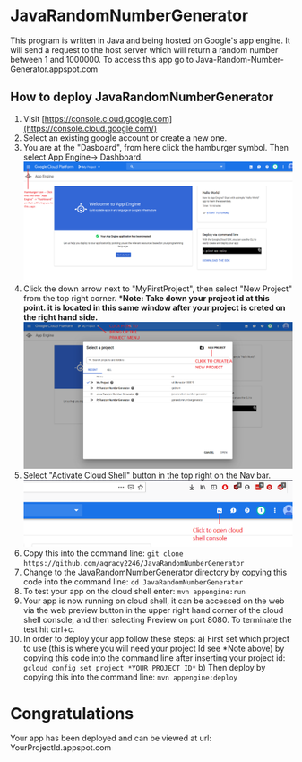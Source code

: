 
# JavaRandomNumberGenerator

This program is written in Java and being hosted on Google's app engine. It will send a request to the host server which will return a random number between 1 and 1000000. To access this app go to Java-Random-Number-Generator.appspot.com

## How to deploy JavaRandomNumberGenerator

1. Visit [https://console.cloud.google.com](https://console.cloud.google.com/)
2. Select an existing google account or create a new one.
3. You are at the "Dasboard", from here click the hamburger symbol. Then select App Engine-> Dashboard.
![](doc/1_AppEngine_DashBoard_Start.png)
4. Click the down arrow next to "MyFirstProject", then select "New Project" from the top right corner. ***Note: Take down your project id at this point. it is located in this same window after your project is creted on the right hand side.**
![](doc/2_CreateProjectMenu.png)
5. Select "Activate Cloud Shell" button in the top right on the Nav bar.
![](doc/4_OpenCloudShell.png)
6. Copy this into the command line: 
    `git clone https://github.com/agracy2246/JavaRandomNumberGenerator` 
7. Change to the JavaRandomNumberGenerator directory by copying this code into the command line: `cd JavaRandomNumberGenerator`
8. To test your app on the cloud shell enter: `mvn appengine:run`
9. Your app is now running on cloud shell, it can be accessed on the web via the web preview button in the upper right hand corner of the cloud shell console, and then selecting Preview on port 8080. To terminate  the test hit ctrl+c.
10. In order to deploy your app follow these steps:
	   a) First set which project to use (this is where you will need your project Id see *Note above) by copying this code into the command line after inserting your project id: `gcloud config set project *YOUR PROJECT ID*`
	   b) Then deploy by copying this into the command line: `mvn appengine:deploy`
# Congratulations
Your app has been deployed and can be viewed at url: YourProjectId.appspot.com
	


